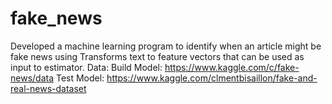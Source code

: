 # fake_news
Developed a machine learning program to identify when an article might be fake news using Transforms text to feature vectors that can be used as input to estimator.
Data:
Build Model: https://www.kaggle.com/c/fake-news/data
Test Model: https://www.kaggle.com/clmentbisaillon/fake-and-real-news-dataset
